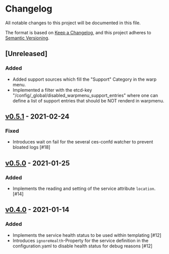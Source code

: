 # Changelog
All notable changes to this project will be documented in this file.

The format is based on [Keep a Changelog](https://keepachangelog.com/en/1.0.0/),
and this project adheres to [Semantic Versioning](https://semver.org/spec/v2.0.0.html).

## [Unreleased]
### Added
- Added support sources which fill the "Support" Category in the warp menu.
- Implemented a filter with the etcd-key "/config/_global/disabled_warpmenu_support_entries" where one can define a list of support entries that should be NOT renderd in warpmenu.

## [v0.5.1](https://github.com/cloudogu/cesapp/releases/tag/v0.5.1) - 2021-02-24
### Fixed
- Introduces wait on fail for the several ces-confd watcher to prevent bloated logs [#18]

## [v0.5.0](https://github.com/cloudogu/cesapp/releases/tag/v0.5.0) - 2021-01-25
### Added
- Implements the reading and setting of the service attribute `location`. [#14]

## [v0.4.0](https://github.com/cloudogu/cesapp/releases/tag/v0.4.0) - 2021-01-14
### Added
- Implements the service health status to be used within templating [#12]
- Introduces `ignoreHealth`-Property for the service definition in the configuration.yaml to disable health status for debug reasons [#12]
